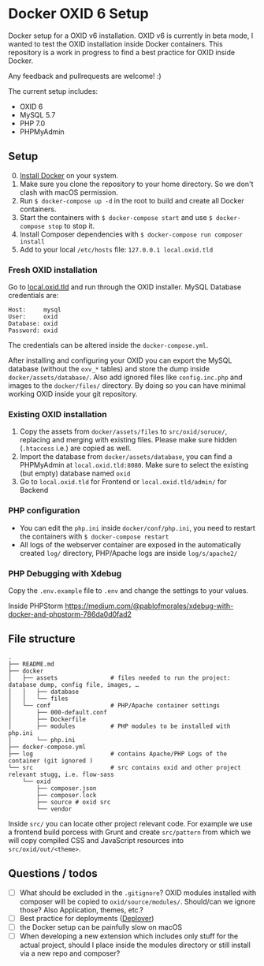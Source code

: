 # Docker OXID 6 Setup

Docker setup for a OXID v6 installation. OXID v6 is currently in beta mode, I wanted to test the OXID installation inside Docker containers. This repository is a work in progress to find a best practice for OXID inside Docker.

Any feedback and pullrequests are welcome! :)


The current setup includes:

- OXID 6
- MySQL 5.7
- PHP 7.0
- PHPMyAdmin


## Setup

0. [Install Docker](https://docs.docker.com/engine/installation/) on your system.
1. Make sure you clone the repository to your home directory. So we don't clash with macOS permission.
2. Run `$ docker-compose up -d` in the root to build and create all Docker containers.
3. Start the containers with `$ docker-compose start` and use `$ docker-compose stop` to stop it.
4. Install Composer dependencies with `$ docker-compose run composer install`
5. Add to your local `/etc/hosts` file: `127.0.0.1 local.oxid.tld`

### Fresh OXID installation

Go to [local.oxid.tld](http://local.oxid.tld) and run through the OXID installer. MySQL Database credentials are:

    Host:     mysql
    User:     oxid
    Database: oxid
    Password: oxid

The credentials can be altered inside the `docker-compose.yml`.

After installing and configuring your OXID you can export the MySQL database (without the `oxv_*` tables) and store the dump inside `docker/assets/database/`. Also add ignored files like `config.inc.php` and images to the `docker/files/` directory. By doing so you can have minimal working OXID inside your git repository.

### Existing OXID installation

1. Copy the assets from `docker/assets/files` to `src/oxid/soruce/`, replacing and merging with existing files. Please make sure hidden (`.htaccess` i.e.) are copied as well.
2. Import the database from `docker/assets/database`, you can find a PHPMyAdmin at `local.oxid.tld:8080`. Make sure to select the existing (but empty) database named `oxid`
6. Go to `local.oxid.tld` for Frontend or `local.oxid.tld/admin/` for Backend


### PHP configuration

- You can edit the `php.ini` inside `docker/conf/php.ini`, you need to restart the containers with `$ docker-compose restart`
- All logs of the webserver container are exposed in the automatically created `log/` directory, PHP/Apache logs are inside `log/s/apache2/`

### PHP Debugging with Xdebug

Copy the `.env.example` file to `.env` and change the settings to your values.

Inside PHPStorm https://medium.com/@pablofmorales/xdebug-with-docker-and-phpstorm-786da0d0fad2

## File structure

    .
    ├── README.md
    ├── docker
    │   ├── assets               # files needed to run the project: database dump, config file, images, …
    │   │   ├── database
    │   │   └── files
    │   └── conf                 # PHP/Apache container settings
    │       ├── 000-default.conf
    │       ├── Dockerfile
    │       ├── modules          # PHP modules to be installed with php.ini
    │       └── php.ini
    ├── docker-compose.yml
    ├── log                      # contains Apache/PHP Logs of the container (git ignored )
    └── src                      # src contains oxid and other project relevant stugg, i.e. flow-sass
        └── oxid
            ├── composer.json
            ├── composer.lock
            ├── source # oxid src
            └── vendor

Inside `src/` you can locate other project relevant code. For example we use a frontend build porcess with Grunt and create `src/pattern` from which we will copy compiled CSS and JavaScript resources into `src/oxid/out/<theme>`.

## Questions / todos

- [  ] What should be excluded in the `.gitignore`? OXID modules installed with composer will be copied to `oxid/source/modules/`. Should/can we ignore those? Also Application, themes, etc.?
- [  ] Best practice for deployments ([Deployer](https://deployer.org/))
- [  ] the Docker setup can be painfully slow on macOS
- [  ] When developing a new extension which includes only stuff for the actual project, should I place inside the modules directory or still install via a new repo and composer?
